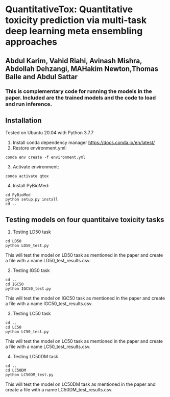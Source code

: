 # QuantitativeTox: Quantitative toxicity prediction via multi-task deep learning meta ensembling approaches

## Abdul Karim, Vahid Riahi, Avinash Mishra, Abdollah Dehzangi, MAHakim Newton,Thomas Balle and Abdul Sattar
### This is complementary code for running the models in the paper. Included are the trained models and the code to load and run inference.

## Installation

Tested on Ubuntu 20.04 with Python 3.7.7

1. Install conda dependency manager https://docs.conda.io/en/latest/ 
2. Restore environment.yml:
```
conda env create -f environment.yml 
```
3. Activate environment: 
```
conda activate qtox
```
4. Install PyBioMed:
```
cd PyBioMed
python setup.py install
cd ..
```


## Testing models on four quantitaive toxicity tasks

1. Testing LD50 task
```
cd LD50
python LD50_test.py
```
This will test the model on LD50 task as mentioned in the paper and create a file with a name LD50_test_results.csv.

2. Testing IG50 task
```
cd ..
cd IGC50
python IGC50_test.py
```
This will test the model on IGC50 task as mentioned in the paper and create a file with a name IGC50_test_results.csv.

3. Testing LC50 task
```
cd ..
cd LC50
python LC50_test.py
```
This will test the model on LC50 task as mentioned in the paper and create a file with a name LC50_test_results.csv.

4. Testing LC50DM task
```
cd ..
cd LC50DM
python LC50DM_test.py
```
This will test the model on LC50DM task as mentioned in the paper and create a file with a name LC50DM_test_results.csv.
